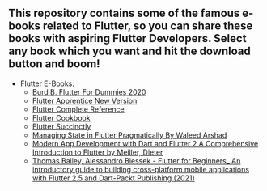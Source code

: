## This repository contains some of the famous e-books related to Flutter, so you can share these books with aspiring Flutter Developers. Select any book which you want and hit the download button and boom!
- Flutter E-Books:
  - [Burd B. Flutter For Dummies 2020](https://github.com/musamairshad/Flutter-E-Books/blob/master/Burd%20B.%20Flutter%20For%20Dummies%202020.pdf)
  - [Flutter Apprentice New Version](https://github.com/musamairshad/Flutter-E-Books/blob/master/Flutter%20Apprentice%20New%20Version.pdf)
  - [Flutter Complete Reference](https://github.com/musamairshad/Flutter-E-Books/blob/master/Flutter%20Complete%20Reference.pdf)
  - [Flutter Cookbook](https://github.com/musamairshad/Flutter-E-Books/blob/master/Flutter%20Cookbook.pdf)
  - [Flutter Succinctly](https://github.com/musamairshad/Flutter-E-Books/blob/master/Flutter%20Succinctly.pdf)
  - [Managing State in Flutter Pragmatically By Waleed Arshad](https://github.com/musamairshad/Flutter-E-Books/blob/master/Managing%20State%20in%20Flutter%20Pragmatically%20By%20Waleed%20Arshad.pdf)
  - [Modern App Development with Dart and Flutter 2 A Comprehensive Introduction to Flutter by Meiller, Dieter](https://github.com/musamairshad/Flutter-E-Books/blob/master/Modern%20App%20Development%20with%20Dart%20and%20Flutter%202%20A%20Comprehensive%20Introduction%20to%20Flutter%20by%20Meiller%2C%20Dieter%20(z-lib.org)%7F%7F%7F%7F%7F%7F%7F.pdf)
  - [Thomas Bailey, Alessandro Biessek - Flutter for Beginners_ An introductory guide to building cross-platform mobile applications with Flutter 2.5 and Dart-Packt Publishing (2021)](https://github.com/musamairshad/Flutter-E-Books/blob/master/Thomas%20Bailey%2C%20Alessandro%20Biessek%20-%20Flutter%20for%20Beginners_%20An%20introductory%20guide%20to%20building%20cross-platform%20mobile%20applications%20with%20Flutter%202.5%20and%20Dart-Packt%20Publishing%20(2021).pdf)
